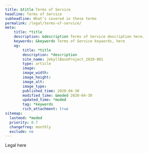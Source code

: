 ```yaml
---
title: &title Terms of Service
headline: Terms of Service
subheadline: What’s covered in these terms
permalink: /legal/terms-of-service/
meta:
    title: *title
    description: &description Terms of Service description here.
    keywords: &keywords Terms of Service keywords, here
    og:
        title: *title
        description: *description
        site_name: JekyllBaseProject_2020-001
        type: article
        image: 
        image_width: 
        image_height: 
        image_alt: 
        image_type: 
        published_time: 2020-04-30
        modified_time: &moded 2020-04-30
        updated_time: *moded
        tag: *keywords
        rich_attachment: true
sitemap:
  lastmod: *moded
  priority: 0.7
  changefreq: monthly
  exclude: no
---
```

Legal here